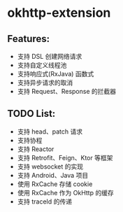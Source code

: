 # okhttp-extension

## Features:

* 支持 DSL 创建网络请求
* 支持自定义线程池
* 支持响应式(RxJava) 函数式
* 支持异步请求的取消
* 支持 Request、Response 的拦截器

## TODO List:

* 支持 head、patch 请求
* 支持协程
* 支持 Reactor
* 支持 Retrofit、Feign、Ktor 等框架
* 支持 websocket 的实现
* 支持 Android、Java 项目
* 使用 RxCache 存储 cookie
* 使用 RxCache 作为 OkHttp 的缓存
* 支持 traceId 的传递
